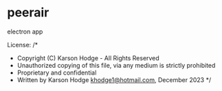 # peerair
electron app

License:
/* 
 * Copyright (C) Karson Hodge - All Rights Reserved
 * Unauthorized copying of this file, via any medium is strictly prohibited
 * Proprietary and confidential
 * Written by Karson Hodge khodge1@hotmail.com, December 2023
 */
